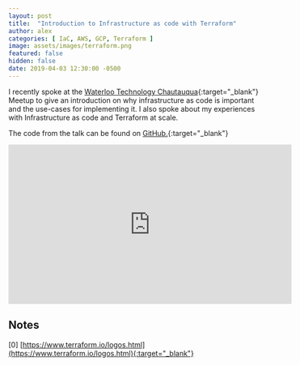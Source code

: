 ```yaml
---
layout: post
title:  "Introduction to Infrastructure as code with Terraform"
author: alex
categories: [ IaC, AWS, GCP, Terraform ]
image: assets/images/terraform.png
featured: false
hidden: false
date: 2019-04-03 12:30:00 -0500
---
```


I recently spoke at the [Waterloo Technology Chautauqua](https://www.meetup.com/Waterloo-Technology-Chautauqua/){:target="_blank"} Meetup to give an introduction on why infrastructure as code is important and the use-cases for implementing it. I also spoke about my experiences with Infrastructure as code and Terraform at scale.

The code from the talk can be found on [GitHub.](https://github.com/scalarsoftware/terraform-talk){:target="_blank"}

<center><iframe width="560" height="315" src="https://www.youtube.com/embed/SRahGZnuOms" frameborder="0" allow="accelerometer; autoplay; encrypted-media; gyroscope; picture-in-picture" allowfullscreen></iframe></center>

## Notes

[0] [https://www.terraform.io/logos.html](https://www.terraform.io/logos.html){:target="_blank"}
